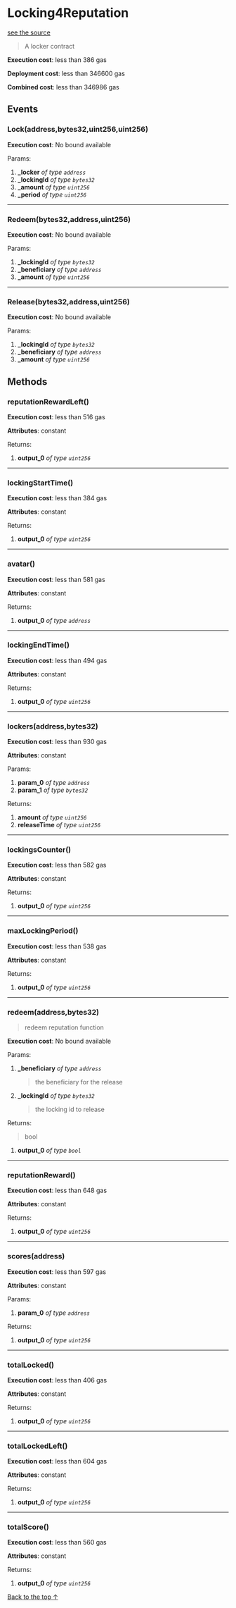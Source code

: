 # Locking4Reputation
[see the source](https://github.com/daostack/arc/tree/master/contracts/schemes/bootstrapSchemes/Locking4Reputation.sol)
> A locker contract


**Execution cost**: less than 386 gas

**Deployment cost**: less than 346600 gas

**Combined cost**: less than 346986 gas


## Events
### Lock(address,bytes32,uint256,uint256)


**Execution cost**: No bound available


Params:

1. **_locker** *of type `address`*
2. **_lockingId** *of type `bytes32`*
3. **_amount** *of type `uint256`*
4. **_period** *of type `uint256`*

--- 
### Redeem(bytes32,address,uint256)


**Execution cost**: No bound available


Params:

1. **_lockingId** *of type `bytes32`*
2. **_beneficiary** *of type `address`*
3. **_amount** *of type `uint256`*

--- 
### Release(bytes32,address,uint256)


**Execution cost**: No bound available


Params:

1. **_lockingId** *of type `bytes32`*
2. **_beneficiary** *of type `address`*
3. **_amount** *of type `uint256`*


## Methods
### reputationRewardLeft()


**Execution cost**: less than 516 gas

**Attributes**: constant



Returns:


1. **output_0** *of type `uint256`*

--- 
### lockingStartTime()


**Execution cost**: less than 384 gas

**Attributes**: constant



Returns:


1. **output_0** *of type `uint256`*

--- 
### avatar()


**Execution cost**: less than 581 gas

**Attributes**: constant



Returns:


1. **output_0** *of type `address`*

--- 
### lockingEndTime()


**Execution cost**: less than 494 gas

**Attributes**: constant



Returns:


1. **output_0** *of type `uint256`*

--- 
### lockers(address,bytes32)


**Execution cost**: less than 930 gas

**Attributes**: constant


Params:

1. **param_0** *of type `address`*
2. **param_1** *of type `bytes32`*

Returns:


1. **amount** *of type `uint256`*
2. **releaseTime** *of type `uint256`*

--- 
### lockingsCounter()


**Execution cost**: less than 582 gas

**Attributes**: constant



Returns:


1. **output_0** *of type `uint256`*

--- 
### maxLockingPeriod()


**Execution cost**: less than 538 gas

**Attributes**: constant



Returns:


1. **output_0** *of type `uint256`*

--- 
### redeem(address,bytes32)
>
> redeem reputation function


**Execution cost**: No bound available


Params:

1. **_beneficiary** *of type `address`*

    > the beneficiary for the release

2. **_lockingId** *of type `bytes32`*

    > the locking id to release


Returns:

> bool

1. **output_0** *of type `bool`*

--- 
### reputationReward()


**Execution cost**: less than 648 gas

**Attributes**: constant



Returns:


1. **output_0** *of type `uint256`*

--- 
### scores(address)


**Execution cost**: less than 597 gas

**Attributes**: constant


Params:

1. **param_0** *of type `address`*

Returns:


1. **output_0** *of type `uint256`*

--- 
### totalLocked()


**Execution cost**: less than 406 gas

**Attributes**: constant



Returns:


1. **output_0** *of type `uint256`*

--- 
### totalLockedLeft()


**Execution cost**: less than 604 gas

**Attributes**: constant



Returns:


1. **output_0** *of type `uint256`*

--- 
### totalScore()


**Execution cost**: less than 560 gas

**Attributes**: constant



Returns:


1. **output_0** *of type `uint256`*

[Back to the top ↑](#locking4reputation)
